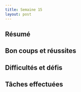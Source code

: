 ```yaml
---
title: Semaine 15
layout: post
---
```


## Résumé

## Bon coups et réussites

## Difficultés et défis

## Tâches effectuées

